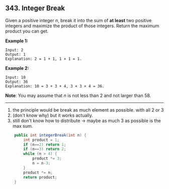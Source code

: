 ## 343. Integer Break

Given a positive integer *n*, break it into the sum of **at least** two positive integers and maximize the product of those integers. Return the maximum product you can get.

**Example 1:**

```
Input: 2
Output: 1
Explanation: 2 = 1 + 1, 1 × 1 = 1.
```

**Example 2:**

```
Input: 10
Output: 36
Explanation: 10 = 3 + 3 + 4, 3 × 3 × 4 = 36.
```

**Note**: You may assume that *n* is not less than 2 and not larger than 58.

----

1. the principle would be break as much element as possible. with all 2 or 3 
2. (don't know why) but it works actually. 
3. still don't know how to distribute  -> maybe as much 3 as possible is the max sum.

```java
    public int integerBreak(int n) {
        int product = 1;
        if (n==2) return 1;
        if (n==3) return 2;
        while (n > 4) {
            product *= 3;
            n = n-3;
        }
        product *= n;
        return product;
    }
```

